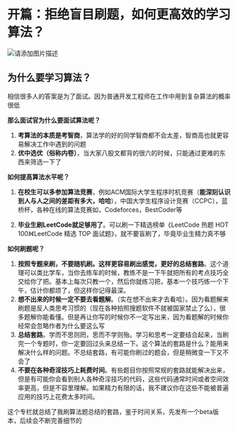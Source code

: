 # 开篇：拒绝盲目刷题，如何更高效的学习算法？
![请添加图片描述](https://i-blog.csdnimg.cn/blog_migrate/d5c7f00c6c6326dc32b675686d81f8c4.jpeg)
## 为什么要学习算法？
相信很多人的答案是为了面试。因为普通开发工程师在工作中用到复杂算法的概率很低

**那么面试官为什么要面试算法呢？**
1.  **考算法的本质是考智商**，算法学的好的同学智商都不会太差，智商高也就更容易解决工作中遇到的问题
2. **优中选优（俗称内卷）**，当大家八股文都背的很六的时候，只能通过更难的东西来筛选一下了

**如何提高算法水平呢？**

1. **在校生可以多参加算法竞赛**，例如ACM国际大学生程序时机竞赛（**能深刻认识到人与人之间的差距有多大，哈哈**），中国大学生程序设计竞赛（CCPC），蓝桥杯，各种在线的算法竞赛如，Codeforces，BestCoder等

2. **毕业生刷LeetCode就足够用了**。可以刷一下精选榜单《LeetCode 热题 HOT 100》《LeetCode 精选 TOP 面试题》，就不要盲刷了，毕竟毕业生精力真不够

**如何刷题呢？**
1. **按照专题来刷，不要随机刷。这样更容易刷出感觉，更好的总结套路**。这个道理可以类比学车，当你去练车的时候，教练不是一下午就把所有的考点技巧全交给你了把。基本上每次只教一个，然后你就练习把，基本一个技巧练一个下午，估计你都烦了，但这样你记得最深。
2. **想不出来的时候一定不要去看题解**。（实在想不出来才去看哈）。因为看题解来刷题是反人类思考习惯的（现在各种拍照搜题软件不就被国家禁止了么），很多题解你能看懂。但是再让你写的时候你不一定写出来，因为看题解的时候你经常会忽略作者为什么要这么写
3. **总结套路**。学而不思则罔，思而不学则殆。学习和思考一定要结合起来，当刷完一个专题时，你一定要回过头来总结一下。这个算法的套路是什么？能用来解决什么样的问题。不总结套路，有可能你刷过的题会，但是稍微变一下又不会了
4. **不要在各种奇淫技巧上耗费时间**。有些题目你按照常规的套路就能解决出来，但是有可能你会看到别人各种奇淫技巧的代码，这些代码通常时间或者空间效率更高，但是不容里理解。如果精力有限的话，我不建议你在这些不能被普遍应用的技巧上花费太多时间。

这个专栏就总结了我刷算法题总结的套路，鉴于时间关系，先发布一个beta版本，后续会不断完善细节的